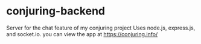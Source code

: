 # conjuring-backend
Server for the chat feature of my conjuring project
Uses node.js, express.js, and socket.io.
you can view the app at https://conjuring.info/
